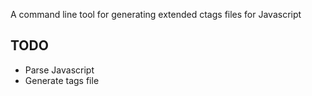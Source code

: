 A command line tool for generating extended ctags files for Javascript

## TODO

* Parse Javascript
* Generate tags file

